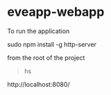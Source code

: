 # eveapp-webapp

To run the application

sudo npm install -g http-server

from the root of the project 

> hs

http://localhost:8080/

